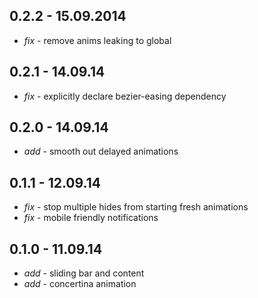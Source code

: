 ## 0.2.2 - 15.09.2014

* _fix_ - remove anims leaking to global

## 0.2.1 - 14.09.14

* _fix_ - explicitly declare bezier-easing dependency

## 0.2.0 - 14.09.14

* _add_ - smooth out delayed animations

## 0.1.1 - 12.09.14

* _fix_ - stop multiple hides from starting fresh animations
* _fix_ - mobile friendly notifications

## 0.1.0 - 11.09.14

* _add_ - sliding bar and content
* _add_ - concertina animation
